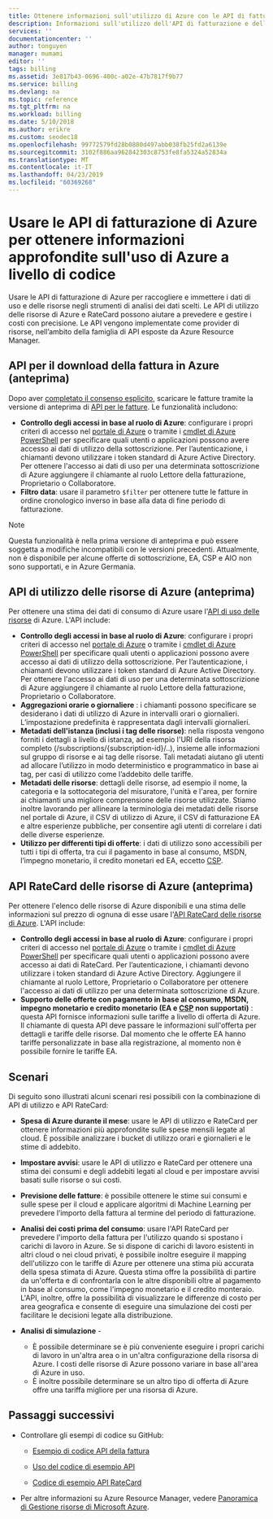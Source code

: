 ```yaml
---
title: Ottenere informazioni sull'utilizzo di Azure con le API di fatturazione di Azure | Microsoft Docs
description: Informazioni sull'utilizzo dell'API di fatturazione e dell'API RestCard di Azure, utilizzate per offrire informazioni sul consumo di risorse e sulle tendenze di Azure.
services: ''
documentationcenter: ''
author: tonguyen
manager: mumami
editor: ''
tags: billing
ms.assetid: 3e817b43-0696-400c-a02e-47b7817f9b77
ms.service: billing
ms.devlang: na
ms.topic: reference
ms.tgt_pltfrm: na
ms.workload: billing
ms.date: 5/10/2018
ms.author: erikre
ms.custom: seodec18
ms.openlocfilehash: 99772579fd28b0880d497abb038fb25fd2a6139e
ms.sourcegitcommit: 3102f886aa962842303c8753fe8fa5324a52834a
ms.translationtype: MT
ms.contentlocale: it-IT
ms.lasthandoff: 04/23/2019
ms.locfileid: "60369268"
---
```

# <a name="use-azure-billing-apis-to-programmatically-get-insight-into-your-azure-usage"></a>Usare le API di fatturazione di Azure per ottenere informazioni approfondite sull'uso di Azure a livello di codice
Usare le API di fatturazione di Azure per raccogliere e immettere i dati di uso e delle risorse negli strumenti di analisi dei dati scelti. Le API di utilizzo delle risorse di Azure e RateCard possono aiutare a prevedere e gestire i costi con precisione. Le API vengono implementate come provider di risorse, nell’ambito della famiglia di API esposte da Azure Resource Manager.  

## <a name="azure-invoice-download-api-preview"></a>API per il download della fattura in Azure (anteprima)
Dopo aver [completato il consenso esplicito](billing-manage-access.md#opt-in), scaricare le fatture tramite la versione di anteprima di [API per le fatture](/rest/api/billing). Le funzionalità includono:

* **Controllo degli accessi in base al ruolo di Azure**: configurare i propri criteri di accesso nel [portale di Azure](https://portal.azure.com) o tramite i [cmdlet di Azure PowerShell](/powershell/azure/overview) per specificare quali utenti o applicazioni possono avere accesso ai dati di utilizzo della sottoscrizione. Per l’autenticazione, i chiamanti devono utilizzare i token standard di Azure Active Directory. Per ottenere l'accesso ai dati di uso per una determinata sottoscrizione di Azure aggiungere il chiamante al ruolo Lettore della fatturazione, Proprietario o Collaboratore.
* **Filtro data**: usare il parametro `$filter` per ottenere tutte le fatture in ordine cronologico inverso in base alla data di fine periodo di fatturazione.

> [!NOTE]
> Questa funzionalità è nella prima versione di anteprima e può essere soggetta a modifiche incompatibili con le versioni precedenti. Attualmente, non è disponibile per alcune offerte di sottoscrizione, EA, CSP e AIO non sono supportati, e in Azure Germania.

## <a name="azure-resource-usage-api-preview"></a>API di utilizzo delle risorse di Azure (anteprima)
Per ottenere una stima dei dati di consumo di Azure usare l'[API di uso delle risorse](/previous-versions/azure/reference/mt219003(v=azure.100)) di Azure. L'API include:

* **Controllo degli accessi in base al ruolo di Azure**: configurare i propri criteri di accesso nel [portale di Azure](https://portal.azure.com) o tramite i [cmdlet di Azure PowerShell](/powershell/azure/overview) per specificare quali utenti o applicazioni possono avere accesso ai dati di utilizzo della sottoscrizione. Per l’autenticazione, i chiamanti devono utilizzare i token standard di Azure Active Directory. Per ottenere l'accesso ai dati di uso per una determinata sottoscrizione di Azure aggiungere il chiamante al ruolo Lettore della fatturazione, Proprietario o Collaboratore.
* **Aggregazioni orarie o giornaliere** : i chiamanti possono specificare se desiderano i dati di utilizzo di Azure in intervalli orari o giornalieri. L’impostazione predefinita è rappresentata dagli intervalli giornalieri.
*  **Metadati dell'istanza (inclusi i tag delle risorse)**: nella risposta vengono forniti i dettagli a livello di istanza, ad esempio l'URI della risorsa completo (/subscriptions/{subscription-id}/..), insieme alle informazioni sul gruppo di risorse e ai tag delle risorse. Tali metadati aiutano gli utenti ad allocare l’utilizzo in modo deterministico e programmatico in base ai tag, per casi di utilizzo come l’addebito delle tariffe.
* **Metadati delle risorse**: dettagli delle risorse, ad esempio il nome, la categoria e la sottocategoria del misuratore, l'unità e l'area, per fornire ai chiamanti una migliore comprensione delle risorse utilizzate. Stiamo inoltre lavorando per allineare la terminologia dei metadati delle risorse nel portale di Azure, il CSV di utilizzo di Azure, il CSV di fatturazione EA e altre esperienze pubbliche, per consentire agli utenti di correlare i dati delle diverse esperienze.
* **Utilizzo per differenti tipi di offerte**: i dati di utilizzo sono accessibili per tutti i tipi di offerta, tra cui il pagamento in base al consumo, MSDN, l’impegno monetario, il credito monetari ed EA, eccetto [CSP](https://docs.microsoft.com/azure/cloud-solution-provider/billing/azure-csp-invoice#retrieve-usage-data-for-a-specific-subscription).

## <a name="azure-resource-ratecard-api-preview"></a>API RateCard delle risorse di Azure (anteprima)
Per ottenere l'elenco delle risorse di Azure disponibili e una stima delle informazioni sul prezzo di ognuna di esse usare l'[API RateCard delle risorse di Azure](/previous-versions/azure/reference/mt219005(v=azure.100)). L'API include:

* **Controllo degli accessi in base al ruolo di Azure**: configurare i propri criteri di accesso nel [portale di Azure](https://portal.azure.com) o tramite i [cmdlet di Azure PowerShell](/powershell/azure/overview) per specificare quali utenti o applicazioni possono avere accesso ai dati di RateCard. Per l’autenticazione, i chiamanti devono utilizzare i token standard di Azure Active Directory. Aggiungere il chiamante al ruolo Lettore, Proprietario o Collaboratore per ottenere l'accesso ai dati di utilizzo per una determinata sottoscrizione di Azure.
* **Supporto delle offerte con pagamento in base al consumo, MSDN, impegno monetario e credito monetario (EA e [CSP](https://docs.microsoft.com/azure/cloud-solution-provider/billing/azure-csp-pricelist#get-prices-by-using-the-azure-rate-card) non supportati)** : questa API fornisce informazioni sulle tariffe a livello di offerta di Azure.  Il chiamante di questa API deve passare le informazioni sull'offerta per dettagli e tariffe delle risorse. Dal momento che le offerte EA hanno tariffe personalizzate in base alla registrazione, al momento non è possibile fornire le tariffe EA.

## <a name="scenarios"></a>Scenari
Di seguito sono illustrati alcuni scenari resi possibili con la combinazione di API di utilizzo e API RateCard:

* **Spesa di Azure durante il mese**: usare le API di utilizzo e RateCard per ottenere informazioni più approfondite sulle spese mensili legate al cloud. È possibile analizzare i bucket di utilizzo orari e giornalieri e le stime di addebito.
* **Impostare avvisi**: usare le API di utilizzo e RateCard per ottenere una stima dei consumi e degli addebiti legati al cloud e per impostare avvisi basati sulle risorse o sui costi.
* **Previsione delle fatture**: è possibile ottenere le stime sui consumi e sulle spese per il cloud e applicare algoritmi di Machine Learning per prevedere l’importo della fattura al termine del periodo di fatturazione.
* **Analisi dei costi prima del consumo**: usare l'API RateCard per prevedere l'importo della fattura per l'utilizzo quando si spostano i carichi di lavoro in Azure. Se si dispone di carichi di lavoro esistenti in altri cloud o nei cloud privati, è possibile inoltre eseguire il mapping dell'utilizzo con le tariffe di Azure per ottenere una stima più accurata della spesa stimata di Azure. Questa stima offre la possibilità di partire da un'offerta e di confrontarla con le altre disponibili oltre al pagamento in base al consumo, come l'impegno monetario e il credito monteraio. L'API, inoltre, offre la possibilità di visualizzare le differenze di costo per area geografica e consente di eseguire una simulazione dei costi per facilitare le decisioni legate alla distribuzione.
* **Analisi di simulazione** -

  * È possibile determinare se è più conveniente eseguire i propri carichi di lavoro in un'altra area o in un'altra configurazione della risorsa di Azure. I costi delle risorse di Azure possono variare in base all'area di Azure in uso.
  * È inoltre possibile determinare se un altro tipo di offerta di Azure offre una tariffa migliore per una risorsa di Azure.


## <a name="next-steps"></a>Passaggi successivi
* Controllare gli esempi di codice su GitHub:
  * [Esempio di codice API della fattura](https://go.microsoft.com/fwlink/?linkid=845124)

  * [Uso del codice di esempio API](https://github.com/Azure-Samples/billing-dotnet-usage-api)

  * [Codice di esempio API RateCard](https://github.com/Azure-Samples/billing-dotnet-ratecard-api)

* Per altre informazioni su Azure Resource Manager, vedere [Panoramica di Gestione risorse di Microsoft Azure](../azure-resource-manager/resource-group-overview.md).
